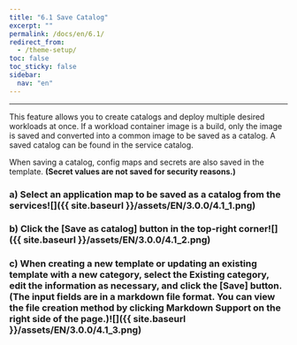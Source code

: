 ```yaml
---
title: "6.1 Save Catalog"
excerpt: ""
permalink: /docs/en/6.1/
redirect_from:
  - /theme-setup/
toc: false
toc_sticky: false
sidebar:
  nav: "en"
---
```



---

This feature allows you to create catalogs and deploy multiple desired workloads at once. If a workload container image is a build, only the image is saved and converted into a common image to be saved as a catalog. A saved catalog can be found in the service catalog.

When saving a catalog, config maps and secrets are also saved in the template. **\(Secret values are not saved for security reasons.\)**

### a\) Select an application map to be saved as a catalog from the services![]({{ site.baseurl }}/assets/EN/3.0.0/4.1_1.png)

### b\) Click the [Save as catalog] button in the top-right corner![]({{ site.baseurl }}/assets/EN/3.0.0/4.1_2.png)

### c\) When creating a new template or updating an existing template with a new category, select the Existing category, edit the information as necessary, and click the [Save] button. \(The input fields are in a markdown file format. You can view the file creation method by clicking Markdown Support on the right side of the page.\)![]({{ site.baseurl }}/assets/EN/3.0.0/4.1_3.png)
